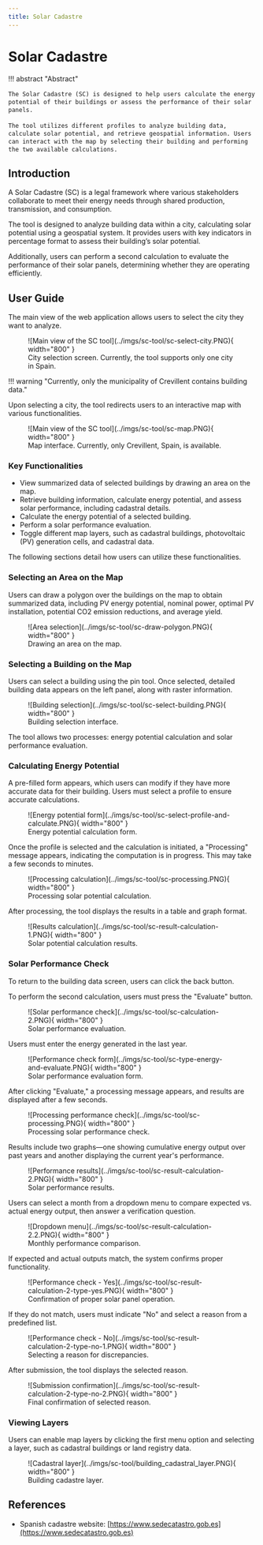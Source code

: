 ```yaml
---
title: Solar Cadastre
---
```


# Solar Cadastre

!!! abstract "Abstract"

    The Solar Cadastre (SC) is designed to help users calculate the energy potential of their buildings or assess the performance of their solar panels.

    The tool utilizes different profiles to analyze building data, calculate solar potential, and retrieve geospatial information. Users can interact with the map by selecting their building and performing the two available calculations.

## Introduction

A Solar Cadastre (SC) is a legal framework where various stakeholders collaborate to meet their energy needs through shared production, transmission, and consumption.

The tool is designed to analyze building data within a city, calculating solar potential using a geospatial system. It provides users with key indicators in percentage format to assess their building’s solar potential.

Additionally, users can perform a second calculation to evaluate the performance of their solar panels, determining whether they are operating efficiently.

## User Guide

The main view of the web application allows users to select the city they want to analyze.

<figure markdown="span">
  ![Main view of the SC tool](../imgs/sc-tool/sc-select-city.PNG){ width="800" }
  <figcaption>City selection screen. Currently, the tool supports only one city in Spain.</figcaption>
</figure>

!!! warning "Currently, only the municipality of Crevillent contains building data."

Upon selecting a city, the tool redirects users to an interactive map with various functionalities.

<figure markdown="span">
  ![Main view of the SC tool](../imgs/sc-tool/sc-map.PNG){ width="800" }
  <figcaption>Map interface. Currently, only Crevillent, Spain, is available.</figcaption>
</figure>

### Key Functionalities

- View summarized data of selected buildings by drawing an area on the map.
- Retrieve building information, calculate energy potential, and assess solar performance, including cadastral details.
- Calculate the energy potential of a selected building.
- Perform a solar performance evaluation.
- Toggle different map layers, such as cadastral buildings, photovoltaic (PV) generation cells, and cadastral data.

The following sections detail how users can utilize these functionalities.

### Selecting an Area on the Map

Users can draw a polygon over the buildings on the map to obtain summarized data, including PV energy potential, nominal power, optimal PV installation, potential CO2 emission reductions, and average yield.

<figure markdown="span">
  ![Area selection](../imgs/sc-tool/sc-draw-polygon.PNG){ width="800" }
  <figcaption>Drawing an area on the map.</figcaption>
</figure>

### Selecting a Building on the Map

Users can select a building using the pin tool. Once selected, detailed building data appears on the left panel, along with raster information.

<figure markdown="span">
  ![Building selection](../imgs/sc-tool/sc-select-building.PNG){ width="800" }
  <figcaption>Building selection interface.</figcaption>
</figure>

The tool allows two processes: energy potential calculation and solar performance evaluation.

### Calculating Energy Potential

A pre-filled form appears, which users can modify if they have more accurate data for their building. Users must select a profile to ensure accurate calculations.

<figure markdown="span">
  ![Energy potential form](../imgs/sc-tool/sc-select-profile-and-calculate.PNG){ width="800" }
  <figcaption>Energy potential calculation form.</figcaption>
</figure>

Once the profile is selected and the calculation is initiated, a "Processing" message appears, indicating the computation is in progress. This may take a few seconds to minutes.

<figure markdown="span">
  ![Processing calculation](../imgs/sc-tool/sc-processing.PNG){ width="800" }
  <figcaption>Processing solar potential calculation.</figcaption>
</figure>

After processing, the tool displays the results in a table and graph format.

<figure markdown="span">
  ![Results calculation](../imgs/sc-tool/sc-result-calculation-1.PNG){ width="800" }
  <figcaption>Solar potential calculation results.</figcaption>
</figure>

### Solar Performance Check

To return to the building data screen, users can click the back button.

To perform the second calculation, users must press the "Evaluate" button.

<figure markdown="span">
  ![Solar performance check](../imgs/sc-tool/sc-calculation-2.PNG){ width="800" }
  <figcaption>Solar performance evaluation.</figcaption>
</figure>

Users must enter the energy generated in the last year.

<figure markdown="span">
  ![Performance check form](../imgs/sc-tool/sc-type-energy-and-evaluate.PNG){ width="800" }
  <figcaption>Solar performance evaluation form.</figcaption>
</figure>

After clicking "Evaluate," a processing message appears, and results are displayed after a few seconds.

<figure markdown="span">
  ![Processing performance check](../imgs/sc-tool/sc-processing.PNG){ width="800" }
  <figcaption>Processing solar performance check.</figcaption>
</figure>

Results include two graphs—one showing cumulative energy output over past years and another displaying the current year's performance.

<figure markdown="span">
  ![Performance results](../imgs/sc-tool/sc-result-calculation-2.PNG){ width="800" }
  <figcaption>Solar performance results.</figcaption>
</figure>

Users can select a month from a dropdown menu to compare expected vs. actual energy output, then answer a verification question.

<figure markdown="span">
  ![Dropdown menu](../imgs/sc-tool/sc-result-calculation-2.2.PNG){ width="800" }
  <figcaption>Monthly performance comparison.</figcaption>
</figure>

If expected and actual outputs match, the system confirms proper functionality.

<figure markdown="span">
  ![Performance check - Yes](../imgs/sc-tool/sc-result-calculation-2-type-yes.PNG){ width="800" }
  <figcaption>Confirmation of proper solar panel operation.</figcaption>
</figure>

If they do not match, users must indicate "No" and select a reason from a predefined list.

<figure markdown="span">
  ![Performance check - No](../imgs/sc-tool/sc-result-calculation-2-type-no-1.PNG){ width="800" }
  <figcaption>Selecting a reason for discrepancies.</figcaption>
</figure>

After submission, the tool displays the selected reason.

<figure markdown="span">
  ![Submission confirmation](../imgs/sc-tool/sc-result-calculation-2-type-no-2.PNG){ width="800" }
  <figcaption>Final confirmation of selected reason.</figcaption>
</figure>

### Viewing Layers

Users can enable map layers by clicking the first menu option and selecting a layer, such as cadastral buildings or land registry data.

<figure markdown="span">
  ![Cadastral layer](../imgs/sc-tool/building_cadastral_layer.PNG){ width="800" }
  <figcaption>Building cadastre layer.</figcaption>
</figure>

## References

- Spanish cadastre website: [https://www.sedecatastro.gob.es](https://www.sedecatastro.gob.es)
